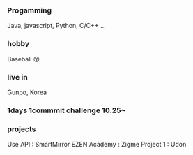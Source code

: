 
### Progamming 
Java, javascript, Python, C/C++ ...
### hobby
Baseball 😙
### live in
Gunpo, Korea

### 1days 1commmit challenge 10.25~

### projects
Use API : SmartMirror
EZEN Academy : Zigme
Project 1 : Udon
